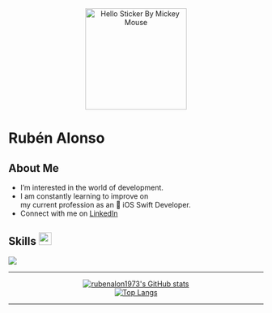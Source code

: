 <div align="center">
  <img src="https://github.com/rubenalon1973/AnimatedHand/blob/main/giphy.gif" alt="Hello Sticker By Mickey Mouse" width="200px">
</div>

# Rubén Alonso

## About Me
- I’m interested in the world of development.
- I am constantly learning to improve on  
my current profession as an  iOS Swift Developer.
- Connect with me on [LinkedIn](https://www.linkedin.com/in/ruben-alonso-munoz/)

## Skills <img src="https://media2.giphy.com/media/QssGEmpkyEOhBCb7e1/giphy.gif?cid=ecf05e47a0n3gi1bfqntqmob8g9aid1oyj2wr3ds3mg700bl&rid=giphy.gif" width="25">
<p>
  <a href="https://skillicons.dev">
    <img src="https://skillicons.dev/icons?i=git,github,gitlab,postman,swift&perline=5" />
  </a>
</p>



















----------------------

<div align="center">
  <a href="https://github.com/rubenalon1973/github-readme-stats">
    <img src="https://github-readme-stats.vercel.app/api?username=rubenalon1973&show_icons=true&theme=radical&title_color=white&text_color=white&icon_color=white" alt="rubenalon1973's GitHub stats">
  </a>
</div>

<div align="center">
  <a href="https://github.com/rubenalon1973/github-readme-stats">
    <img src="https://github-readme-stats.vercel.app/api/top-langs/?username=rubenalon1973&layout=compact&theme=radical&title_color=white&text_color=white" alt="Top Langs">
  </a>
</div>

----------------------






